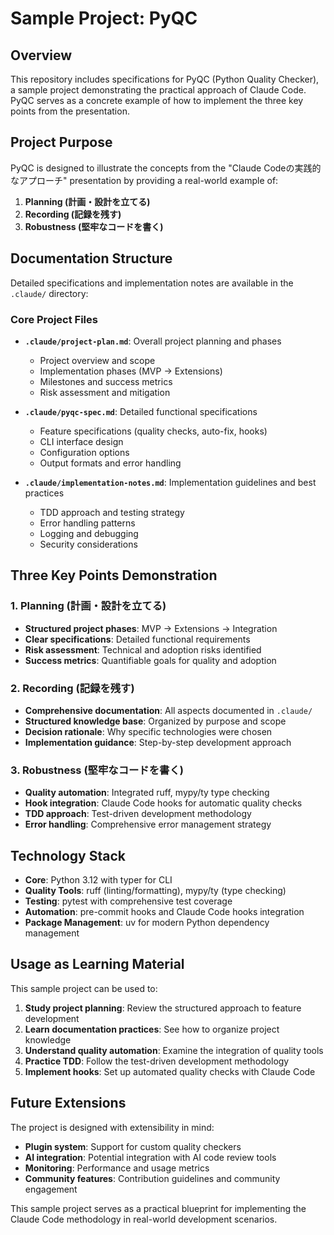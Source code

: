 # Sample Project: PyQC

## Overview

This repository includes specifications for PyQC (Python Quality Checker), a sample project demonstrating the practical approach of Claude Code. PyQC serves as a concrete example of how to implement the three key points from the presentation.

## Project Purpose

PyQC is designed to illustrate the concepts from the "Claude Codeの実践的なアプローチ" presentation by providing a real-world example of:

1. **Planning (計画・設計を立てる)**
2. **Recording (記録を残す)**  
3. **Robustness (堅牢なコードを書く)**

## Documentation Structure

Detailed specifications and implementation notes are available in the `.claude/` directory:

### Core Project Files
- **`.claude/project-plan.md`**: Overall project planning and phases
  - Project overview and scope
  - Implementation phases (MVP → Extensions)
  - Milestones and success metrics
  - Risk assessment and mitigation

- **`.claude/pyqc-spec.md`**: Detailed functional specifications
  - Feature specifications (quality checks, auto-fix, hooks)
  - CLI interface design
  - Configuration options
  - Output formats and error handling

- **`.claude/implementation-notes.md`**: Implementation guidelines and best practices
  - TDD approach and testing strategy
  - Error handling patterns
  - Logging and debugging
  - Security considerations

## Three Key Points Demonstration

### 1. Planning (計画・設計を立てる)
- **Structured project phases**: MVP → Extensions → Integration
- **Clear specifications**: Detailed functional requirements
- **Risk assessment**: Technical and adoption risks identified
- **Success metrics**: Quantifiable goals for quality and adoption

### 2. Recording (記録を残す)
- **Comprehensive documentation**: All aspects documented in `.claude/`
- **Structured knowledge base**: Organized by purpose and scope
- **Decision rationale**: Why specific technologies were chosen
- **Implementation guidance**: Step-by-step development approach

### 3. Robustness (堅牢なコードを書く)
- **Quality automation**: Integrated ruff, mypy/ty type checking
- **Hook integration**: Claude Code hooks for automatic quality checks
- **TDD approach**: Test-driven development methodology
- **Error handling**: Comprehensive error management strategy

## Technology Stack

- **Core**: Python 3.12 with typer for CLI
- **Quality Tools**: ruff (linting/formatting), mypy/ty (type checking)
- **Testing**: pytest with comprehensive test coverage
- **Automation**: pre-commit hooks and Claude Code hooks integration
- **Package Management**: uv for modern Python dependency management

## Usage as Learning Material

This sample project can be used to:

1. **Study project planning**: Review the structured approach to feature development
2. **Learn documentation practices**: See how to organize project knowledge
3. **Understand quality automation**: Examine the integration of quality tools
4. **Practice TDD**: Follow the test-driven development methodology
5. **Implement hooks**: Set up automated quality checks with Claude Code

## Future Extensions

The project is designed with extensibility in mind:

- **Plugin system**: Support for custom quality checkers
- **AI integration**: Potential integration with AI code review tools
- **Monitoring**: Performance and usage metrics
- **Community features**: Contribution guidelines and community engagement

This sample project serves as a practical blueprint for implementing the Claude Code methodology in real-world development scenarios.